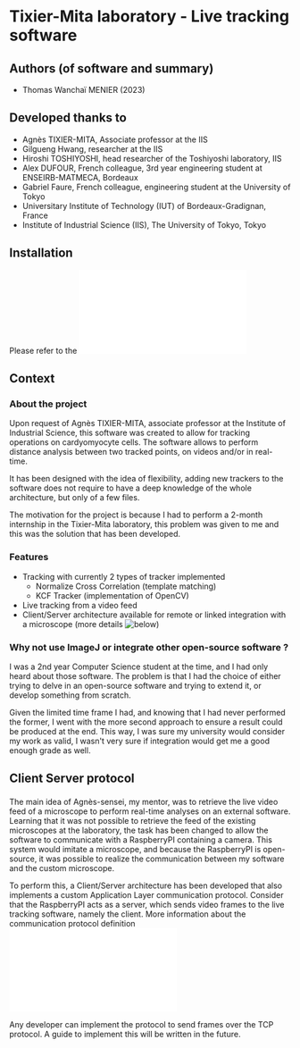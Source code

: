 # Tixier-Mita laboratory - Live tracking software

## Authors (of software and summary)
- Thomas Wanchaï MENIER (2023)

## Developed thanks to
- Agnès TIXIER-MITA, Associate professor at the IIS
- Gilgueng Hwang, researcher at the IIS
- Hiroshi TOSHIYOSHI, head researcher of the Toshiyoshi laboratory, IIS
- Alex DUFOUR, French colleague, 3rd year engineering student at ENSEIRB-MATMECA, Bordeaux
- Gabriel Faure, French colleague, engineering student at the University of Tokyo
- Universitary Institute of Technology (IUT) of Bordeaux-Gradignan, France
- Institute of Industrial Science (IIS), The University of Tokyo, Tokyo

## Installation
Please refer to the ![INSTALL.md file](./INSTALL.md)

## Context
### About the project

Upon request of Agnès TIXIER-MITA, associate professor at the Institute of Industrial Science, this software
was created to allow for tracking operations on cardyomyocyte cells. The software allows to perform distance analysis
between two tracked points, on videos and/or in real-time.

It has been designed with the idea of flexibility, adding new trackers to the software does not require to have a deep knowledge 
of the whole architecture, but only of a few files.

The motivation for the project is because I had to perform a 2-month internship in the Tixier-Mita laboratory, this problem was given
to me and this was the solution that has been developed.

### Features
- Tracking with currently 2 types of tracker implemented 
    - Normalize Cross Correlation (template matching)
    - KCF Tracker (implementation of OpenCV)
- Live tracking from a video feed
- Client/Server architecture available for remote or linked integration with a microscope
(more details ![below](#client-server-protocol))

### Why not use ImageJ or integrate other open-source software ?
I was a 2nd year Computer Science student at the time, and I had only heard about those software. The problem is that I had the choice of
either trying to delve in an open-source software and trying to extend it, or develop something from scratch.

Given the limited time frame I had, and knowing that I had never performed the former, I went with the more second approach
to ensure a result could be produced at the end. This way, I was sure my university would consider my work as valid, I wasn't very
sure if integration would get me a good enough grade as well.

## <p id=client-server-protocol>Client Server protocol</p>
The main idea of Agnès-sensei, my mentor, was to retrieve the live video feed of a microscope to perform real-time analyses
on an external software. Learning that it was not possible to retrieve the feed of the existing microscopes at the laboratory,
the task has been changed to allow the software to communicate with a RaspberryPI containing a camera. This system would imitate
a microscope, and because the RaspberryPI is open-source, it was possible to realize the communication between my software and
the custom microscope.

To perform this, a Client/Server architecture has been developed that also implements a custom 
Application Layer communication protocol. Consider that the RaspberryPI acts as a server, which sends video
frames to the live tracking software, namely the client. More information about the communication protocol definition ![here](./comm_protocol/comm_protocol_definition.md)

Any developer can implement the protocol to send frames over the TCP protocol. A guide to implement this
will be written in the future.